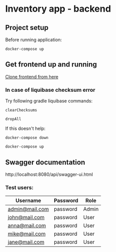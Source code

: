 # Inventory app - backend

## Project setup

Before running application:

```
docker-compose up
```

## Get frontend up and running
[Clone frontend from here](https://github.com/borzah/inventory-system-frontend)

### In case of liquibase checksum error

Try following gradle liquibase commands:

```
clearChecksums

dropAll
```

If this doesn't help:
```
docker-compose down

docker-compose up
```

## Swagger documentation

http://localhost:8080/api/swagger-ui.html


### Test users:

| Username         |   Password | Role   |
|------------------|------------|--------|
|  admin@mail.com  | password   | Admin  |
|  john@mail.com  | password   | User    |
|  anna@mail.com  | password   | User    |
|  mike@mail.com  | password   | User    |
|  jane@mail.com  | password   | User    |


